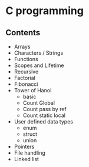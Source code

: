 # C programming 

## Contents

- Arrays
- Characters / Strings
- Functions
- Scopes and Lifetime
- Recursive
- Factorial
- Fibonacci
- Tower of Hanoi
	- basic
	- Count Global
	- Count pass by ref
	- Count static local
- User defined data types
	- enum
	- struct
	- union
- Pointers
- File handling
- Linked list


